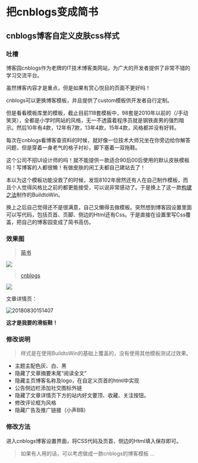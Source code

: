 # 把cnblogs变成简书
## cnblogs博客自定义皮肤css样式
### 吐槽

博客园cnblogs作为老牌的IT技术博客类网站，为广大的开发者提供了非常不错的学习交流平台。

虽然博客内容才是重点，但是如果有赏心悦目的页面不更好吗！

cnblogs可以更换博客模板，并且提供了custom模板供开发者自行定制。

但是看看模板库里的模板，截止目前118套模板中，98套是2010年以前的（/手动笑哭），全都是小学时网站的风格，无一不透露着程序员就是钢铁直男的强烈暗示。然后10年有4款，12年有7款，13年4款，15年4款，风格都并没有好转。

每次在cnblogs看博客查资料的时候，就好像一位技术大师兄坐在你旁边给你解答问题，但是穿着一身老气的格子衬衫，脚下塞着一双拖鞋。

这个公司不招UI设计师的吗！就不能提供一款适合90后00后使用的默认皮肤模板吗！写博客的人都很懒！有做皮肤的闲工夫都自己建站去了！

本以为这个模板功能没救了的时候，发现8102年居然还有人在自己制作模板，而且个人觉得风格比之前的都更能接受，可以说非常感动了。于是换上了这一款[构建之法](https://www.cnblogs.com/larcsmile/)制作的BuildtoWin。

换上之后自己觉得还不是很满意，自己又懒得去做模板。突然想到博客园设置里面可以写代码，包括页首、页脚、侧边的Html还有Css。于是直接在设置里写Css覆盖，把自己的博客园变成了简书高仿。

### 效果图

> [简书](https://www.jianshu.com/u/7c6eb75bbbfb)

![](https://github.com/vayci/cnblogs-template-jianshu/blob/master/img/20180830145329.png)

> [cnblogs](https://www.cnblogs.com/vayci/)

![](https://github.com/vayci/cnblogs-template-jianshu/blob/master/img/20180830145516.png)

文章详情页：

![20180830151407](https://github.com/vayci/cnblogs-template-jianshu/blob/master/img/20180830151407.png)

**这才是我要的滑板鞋！**



### 修改说明

> 样式是在使用BuildtoWin的基础上覆盖的，没有使用其他模板测试过效果。

- 主题主配色灰、白、黑
- 隐藏了文章摘要末尾“阅读全文”
- 隐藏主页博客名称及logo，在自定义页首的html中实现
- 公告侧边栏添加社交图标外链
- 隐藏了文章详情页下方的站内好文要顶、收藏、关注按钮。
- 修改评论框为风格
- 隐藏广告及推广链接（小声BB）



### 修改方法

进入cnblogs博客设置界面，将CSS代码及页首、侧边的Html填入保存即可。


> 如果有人用的话，可以考虑做成一款cnblogs的博客模板 ...
